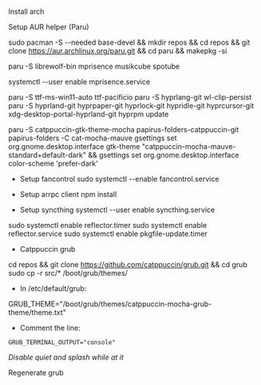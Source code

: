 Install arch

Setup AUR helper (Paru)

sudo pacman -S --needed base-devel && mkdir repos && cd repos && git clone https://aur.archlinux.org/paru.git && cd paru && makepkg -si

paru -S librewolf-bin mprisence musikcube spotube

systemctl --user enable mprisence.service

paru -S ttf-ms-win11-auto ttf-pacificio
paru -S hyprlang-git wl-clip-persist
paru -S hyprland-git hyprpaper-git hyprlock-git hypridle-git hyprcursor-git xdg-desktop-portal-hyprland-git
hyprpm update

paru -S catppuccin-gtk-theme-mocha papirus-folders-catppuccin-git
papirus-folders -C cat-mocha-mauve
gsettings set org.gnome.desktop.interface gtk-theme "catppuccin-mocha-mauve-standard+default-dark" && gsettings set org.gnome.desktop.interface color-scheme 'prefer-dark'

* Setup fancontrol
sudo systemctl --enable fancontrol.service

* Setup arrpc client
npm install

* Setup syncthing
systemctl --user enable syncthing.service

sudo systemctl enable reflector.timer
sudo systemctl enable reflector.service
sudo systemctl enable pkgfile-update.timer

* Catppuccin grub

cd repos && git clone https://github.com/catppuccin/grub.git && cd grub
sudo cp -r src/* /boot/grub/themes/

- In /etc/default/grub:

GRUB_THEME="/boot/grub/themes/catppuccin-mocha-grub-theme/theme.txt"

- Comment the line:

`GRUB_TERMINAL_OUTPUT="console"`

_Disable quiet and splash while at it_

Regenerate grub
